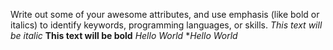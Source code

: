 Write out some of your awesome attributes, and use emphasis (like bold or italics) to identify keywords, programming languages, or skills. 
*This text will be italic*
**This text will be bold**
*Hello World*
**Hello World*
